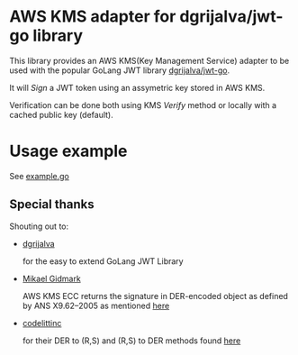 # AWS KMS adapter for dgrijalva/jwt-go library

This library provides an AWS KMS(Key Management Service) adapter to be used with the popular GoLang JWT library
[dgrijalva/jwt-go](https://github.com/dgrijalva/jwt-go).

It will *Sign* a JWT token using an assymetric key stored in AWS KMS.

Verification can be done both using KMS *Verify* method or locally with a cached public key (default).

# Usage example

See [example.go](./example/example.go)

## Special thanks

Shouting out to:

* [dgrijalva](https://github.com/dgrijalva)

  for the easy to extend GoLang JWT Library

* [Mikael Gidmark](https://stackoverflow.com/users/300598/mikael-gidmark)

  AWS KMS ECC returns the signature in DER-encoded object as defined by ANS X9.62–2005 as
  mentioned [here](https://stackoverflow.com/a/66205185/8195214)

* [codelittinc](https://github.com/codelittinc)

  for their DER to (R,S) and (R,S) to DER methods
  found [here](https://github.com/codelittinc/gobitauth/blob/master/sign.go#L70)
